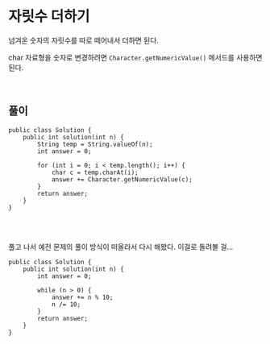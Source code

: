 # 자릿수 더하기
넘겨온 숫자의 자릿수를 따로 떼어내서 더하면 된다.

char 자료형을 숫자로 변경하려면 `Character.getNumericValue()` 메서드를 사용하면 된다.

<br>

## 풀이
```
public class Solution {
    public int solution(int n) {
        String temp = String.valueOf(n);
        int answer = 0;
        
        for (int i = 0; i < temp.length(); i++) {
            char c = temp.charAt(i);
            answer += Character.getNumericValue(c);
        }
        return answer;
    }
}
```

<br>

## 
풀고 나서 예전 문제의 풀이 방식이 떠올라서 다시 해봤다. 이걸로 돌려볼 걸...

```
public class Solution {
    public int solution(int n) {
        int answer = 0;
        
        while (n > 0) {
            answer += n % 10;
            n /= 10;
        }
        return answer;
    }
}
```
